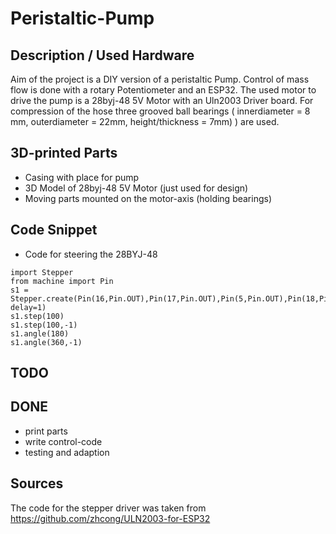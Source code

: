 # Peristaltic-Pump
## Description / Used Hardware
Aim of the project is a DIY version of a peristaltic Pump. Control of mass flow is done with a rotary Potentiometer and an ESP32. The used motor to drive the pump is a 28byj-48 5V Motor with an Uln2003 Driver board. For compression of the hose three grooved ball bearings ( innerdiameter = 8 mm, outerdiameter = 22mm, height/thickness = 7mm) ) are used.

## 3D-printed Parts

* Casing with place for pump 
* 3D Model of 28byj-48 5V Motor (just used for design)
* Moving parts mounted on the motor-axis (holding bearings)

## Code Snippet
* Code for steering the 28BYJ-48
```
import Stepper
from machine import Pin
s1 = Stepper.create(Pin(16,Pin.OUT),Pin(17,Pin.OUT),Pin(5,Pin.OUT),Pin(18,Pin.OUT), delay=1)
s1.step(100)
s1.step(100,-1)
s1.angle(180)
s1.angle(360,-1)
```

## TODO


## DONE
* print parts 
* write control-code
* testing and adaption


## Sources

The code for the stepper driver was taken from https://github.com/zhcong/ULN2003-for-ESP32
